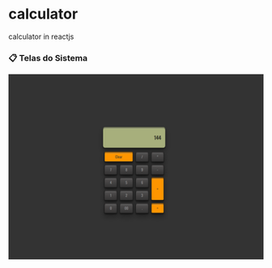 # calculator
calculator in reactjs

### 📋 Telas do Sistema
<img src="https://github.com/ItamarGouveia/calculator/blob/main/src/assets/img1.png" width="900"><br />

